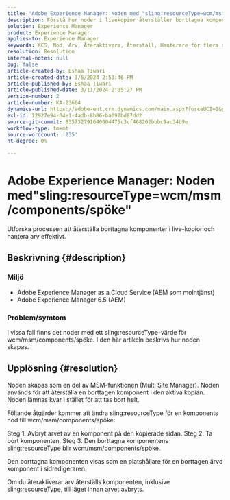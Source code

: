 ```yaml
---
title: 'Adobe Experience Manager: Noden med "sling:resourceType=wcm/msm/components/spöke"'
description: Förstå hur noder i livekopior återställer borttagna komponenter och hanterar arv i sidredigeraren.
solution: Experience Manager
product: Experience Manager
applies-to: Experience Manager
keywords: KCS, Nod, Arv, Återaktivera, Återställ, Hanterare för flera sidor, Live-kopia, Komponenter, Platshållare
resolution: Resolution
internal-notes: null
bug: false
article-created-by: Eshaa Tiwari
article-created-date: 3/6/2024 2:53:46 PM
article-published-by: Eshaa Tiwari
article-published-date: 3/11/2024 2:05:27 PM
version-number: 2
article-number: KA-23664
dynamics-url: https://adobe-ent.crm.dynamics.com/main.aspx?forceUCI=1&pagetype=entityrecord&etn=knowledgearticle&id=5deea651-c9db-ee11-904d-6045bd006b4b
exl-id: 12927e94-04e1-4adb-8b86-ba692bd87dd2
source-git-commit: 835732791640004475c3cf468262bbbc9ac34b9e
workflow-type: tm+mt
source-wordcount: '235'
ht-degree: 0%

---
```


# Adobe Experience Manager: Noden med&quot;sling:resourceType=wcm/msm/components/spöke&quot;


Utforska processen att återställa borttagna komponenter i live-kopior och hantera arv effektivt.

## Beskrivning {#description}


### Miljö

- Adobe Experience Manager as a Cloud Service (AEM som molntjänst)
- Adobe Experience Manager 6.5 (AEM)


### Problem/symtom

I vissa fall finns det noder med ett sling:resourceType-värde för wcm/msm/components/spöke. I den här artikeln beskrivs hur noden skapas.


## Upplösning {#resolution}


Noden skapas som en del av MSM-funktionen (Multi Site Manager). Noden används för att återställa en borttagen komponent i den aktiva kopian. Noden lämnas kvar i stället för att tas bort helt.

Följande åtgärder kommer att ändra sling:resourceType för en komponents nod till wcm/msm/components/spöke:

Steg 1. Avbryt arvet av en komponent på den kopierade sidan.
Steg 2. Ta bort komponenten.
Steg 3. Den borttagna komponentens sling:resourceType blir wcm/msm/components/spöke.

Den borttagna komponenten visas som en platshållare för en borttagen ärvd komponent i sidredigeraren.

Om du återaktiverar arv återställs komponenten, inklusive sling:resourceType, till läget innan arvet avbryts.
